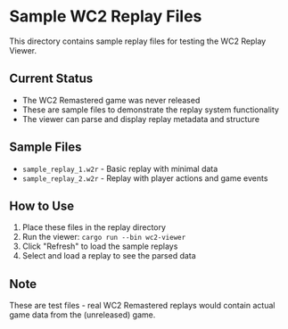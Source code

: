 # Sample WC2 Replay Files

This directory contains sample replay files for testing the WC2 Replay Viewer.

## Current Status
- The WC2 Remastered game was never released
- These are sample files to demonstrate the replay system functionality
- The viewer can parse and display replay metadata and structure

## Sample Files
- `sample_replay_1.w2r` - Basic replay with minimal data
- `sample_replay_2.w2r` - Replay with player actions and game events

## How to Use
1. Place these files in the replay directory
2. Run the viewer: `cargo run --bin wc2-viewer`
3. Click "Refresh" to load the sample replays
4. Select and load a replay to see the parsed data

## Note
These are test files - real WC2 Remastered replays would contain actual game data from the (unreleased) game.

